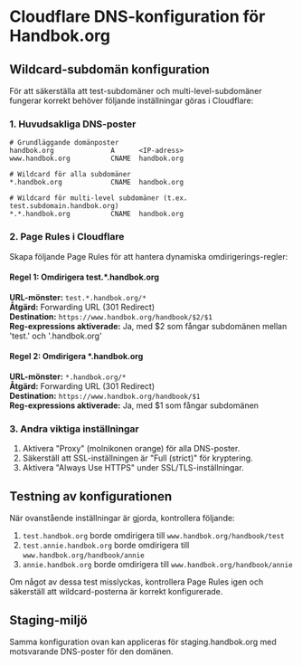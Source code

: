 # Cloudflare DNS-konfiguration för Handbok.org

## Wildcard-subdomän konfiguration

För att säkerställa att test-subdomäner och multi-level-subdomäner fungerar korrekt behöver följande inställningar göras i Cloudflare:

### 1. Huvudsakliga DNS-poster

```
# Grundläggande domänposter
handbok.org              A      <IP-adress>
www.handbok.org          CNAME  handbok.org

# Wildcard för alla subdomäner
*.handbok.org            CNAME  handbok.org

# Wildcard för multi-level subdomäner (t.ex. test.subdomain.handbok.org)
*.*.handbok.org          CNAME  handbok.org
```

### 2. Page Rules i Cloudflare

Skapa följande Page Rules för att hantera dynamiska omdirigerings-regler:

#### Regel 1: Omdirigera test.*.handbok.org

**URL-mönster:** `test.*.handbok.org/*`  
**Åtgärd:** Forwarding URL (301 Redirect)  
**Destination:** `https://www.handbok.org/handbook/$2/$1`  
**Reg-expressions aktiverade:** Ja, med $2 som fångar subdomänen mellan 'test.' och '.handbok.org'

#### Regel 2: Omdirigera *.handbok.org

**URL-mönster:** `*.handbok.org/*`  
**Åtgärd:** Forwarding URL (301 Redirect)  
**Destination:** `https://www.handbok.org/handbook/$1`  
**Reg-expressions aktiverade:** Ja, med $1 som fångar subdomänen

### 3. Andra viktiga inställningar

1. Aktivera "Proxy" (molnikonen orange) för alla DNS-poster.
2. Säkerställ att SSL-inställningen är "Full (strict)" för kryptering.
3. Aktivera "Always Use HTTPS" under SSL/TLS-inställningar.

## Testning av konfigurationen

När ovanstående inställningar är gjorda, kontrollera följande:

1. `test.handbok.org` borde omdirigera till `www.handbok.org/handbook/test`
2. `test.annie.handbok.org` borde omdirigera till `www.handbok.org/handbook/annie`
3. `annie.handbok.org` borde omdirigera till `www.handbok.org/handbook/annie`

Om något av dessa test misslyckas, kontrollera Page Rules igen och säkerställ att wildcard-posterna är korrekt konfigurerade.

## Staging-miljö

Samma konfiguration ovan kan appliceras för staging.handbok.org med motsvarande DNS-poster för den domänen. 